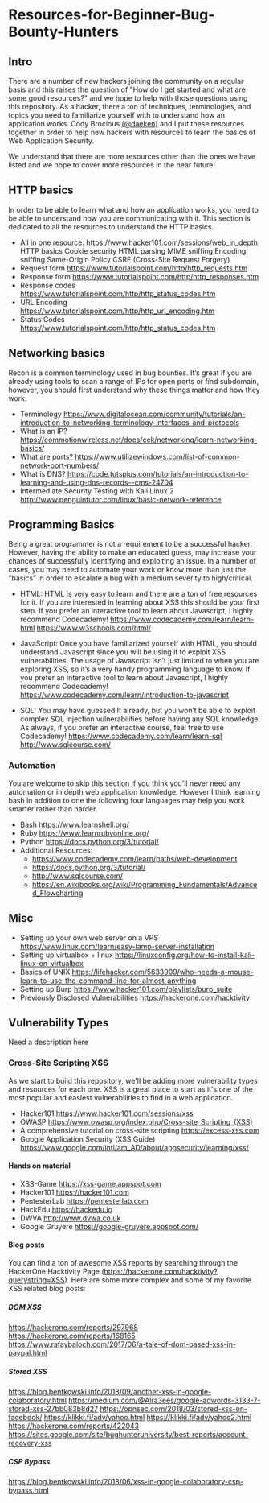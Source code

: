 # Resources-for-Beginner-Bug-Bounty-Hunters

## Intro

There are a number of new hackers joining the community on a regular basis and this raises the question of "How do I get started and what are some good resources?" and we hope to help with those questions using this repository. 
As a hacker, there a ton of techniques, terminologies, and topics you need to familiarize yourself with to understand how an application works. Cody Brocious [(@daeken)](http://twitter.com/daeken) and I put these resources together in order to help new hackers with resources to learn the basics of Web Application Security. 

We understand that there are more resources other than the ones we have listed and we hope to cover more resources in the near future!

## HTTP basics
In order to be able to learn what and how an application works, you need to be able to understand how you are communicating with it. This section is dedicated to all the resources to understand the HTTP basics.
- All in one resource: https://www.hacker101.com/sessions/web_in_depth 
	HTTP basics 
            Cookie security 
            HTML parsing 
            MIME sniffing 
            Encoding sniffing 
            Same-Origin Policy 
            CSRF (Cross-Site Request Forgery)
- Request form
https://www.tutorialspoint.com/http/http_requests.htm 
- Response form 
https://www.tutorialspoint.com/http/http_responses.htm 
- Response codes 
https://www.tutorialspoint.com/http/http_status_codes.htm 
- URL Encoding
https://www.tutorialspoint.com/http/http_url_encoding.htm 
- Status Codes
https://www.tutorialspoint.com/http/http_status_codes.htm 


## Networking basics
Recon is a common terminology used in bug bounties. It’s great if you are already using tools to scan a range of IPs for open ports or find subdomain, however, you should first understand why these things matter and how they work.
- Terminology
https://www.digitalocean.com/community/tutorials/an-introduction-to-networking-terminology-interfaces-and-protocols 
- What is an IP?
https://commotionwireless.net/docs/cck/networking/learn-networking-basics/ 
- What are ports?
https://www.utilizewindows.com/list-of-common-network-port-numbers/
- What is DNS?
https://code.tutsplus.com/tutorials/an-introduction-to-learning-and-using-dns-records--cms-24704
- Intermediate Security Testing with Kali Linux 2
http://www.penguintutor.com/linux/basic-network-reference


## Programming Basics
Being a great programmer is not a requirement to be a successful hacker. However, having the ability to make an educated guess, may increase your chances of successfully identifying and exploiting an issue. In a number of cases, you may need to automate your work or know more than just the “basics” in order to escalate a bug with a medium severity to high/critical. 

- HTML: HTML is very easy to learn and there are a ton of free resources for it. If you are interested in learning about XSS this should be your first step.
If you prefer an interactive tool to learn about Javascript, I highly recommend Codecademy!
https://www.codecademy.com/learn/learn-html
https://www.w3schools.com/html/

- JavaScript: Once you have familiarized yourself with HTML, you should understand Javascript since you will be using it to exploit XSS vulnerabilities. The usage of Javascript isn’t just limited to when you are exploring XSS, so it’s a very handy programming language to know.
If you prefer an interactive tool to learn about Javascript, I highly recommend Codecademy! https://www.codecademy.com/learn/introduction-to-javascript 

- SQL: You may have guessed It already, but you won’t be able to exploit complex SQL injection vulnerabilities before having any SQL knowledge. 
As always, if you prefer an interactive course, feel free to use Codecademy! 
https://www.codecademy.com/learn/learn-sql
http://www.sqlcourse.com/ 

### Automation 
You are welcome to skip this section if you think you’ll never need any automation or in depth web application knowledge. However I think learning bash in addition to one the following four languages may help you work smarter rather than harder.
- Bash
https://www.learnshell.org/ 
- Ruby
https://www.learnrubyonline.org/
- Python
https://docs.python.org/3/tutorial/
- Additional Resources:
   - https://www.codecademy.com/learn/paths/web-development
   - https://docs.python.org/3/tutorial/
   - http://www.sqlcourse.com/
   - https://en.wikibooks.org/wiki/Programming_Fundamentals/Advanced_Flowcharting

## Misc
- Setting up your own web server on a VPS
https://www.linux.com/learn/easy-lamp-server-installation
- Setting up virtualbox + linux
https://linuxconfig.org/how-to-install-kali-linux-on-virtualbox
- Basics of UNIX
https://lifehacker.com/5633909/who-needs-a-mouse-learn-to-use-the-command-line-for-almost-anything
- Setting up Burp
https://www.hacker101.com/playlists/burp_suite
- Previously Disclosed Vulnerabilities 
https://hackerone.com/hacktivity

## Vulnerability Types
Need a description here 

### Cross-Site Scripting XSS
As we start to build this repository, we'll be adding more vulnerability types and resources for each one. XSS is a great place to start as it's one of the most popular and easiest vulnerabilities to find in a web application. 


- Hacker101
https://www.hacker101.com/sessions/xss
- OWASP 
https://www.owasp.org/index.php/Cross-site_Scripting_(XSS)
- A comprehensive tutorial on cross-site scripting
https://excess-xss.com
- Google Application Security (XSS Guide)
https://www.google.com/intl/am_AD/about/appsecurity/learning/xss/




#### Hands on material 
- XSS-Game
https://xss-game.appspot.com 
- Hacker101
https://hacker101.com
- PentesterLab
https://pentesterlab.com
- HackEdu
https://hackedu.io
- DWVA
http://www.dvwa.co.uk
- Google Gruyere
https://google-gruyere.appspot.com/

#### Blog posts
You can find a ton of awesome XSS reports by searching through the HackerOne Hacktivity Page (https://hackerone.com/hacktivity?querystring=XSS). Here are some more complex and some of my favorite XSS related blog posts:

##### DOM XSS
https://hackerone.com/reports/297968
https://hackerone.com/reports/168165
https://www.rafaybaloch.com/2017/06/a-tale-of-dom-based-xss-in-paypal.html
##### Stored XSS
https://blog.bentkowski.info/2018/09/another-xss-in-google-colaboratory.html
https://medium.com/@Alra3ees/google-adwords-3133-7-stored-xss-27bb083b8d27
https://opnsec.com/2018/03/stored-xss-on-facebook/
https://klikki.fi/adv/yahoo.html
https://klikki.fi/adv/yahoo2.html
https://hackerone.com/reports/422043
https://sites.google.com/site/bughunteruniversity/best-reports/account-recovery-xss
##### CSP Bypass
https://blog.bentkowski.info/2018/06/xss-in-google-colaboratory-csp-bypass.html


